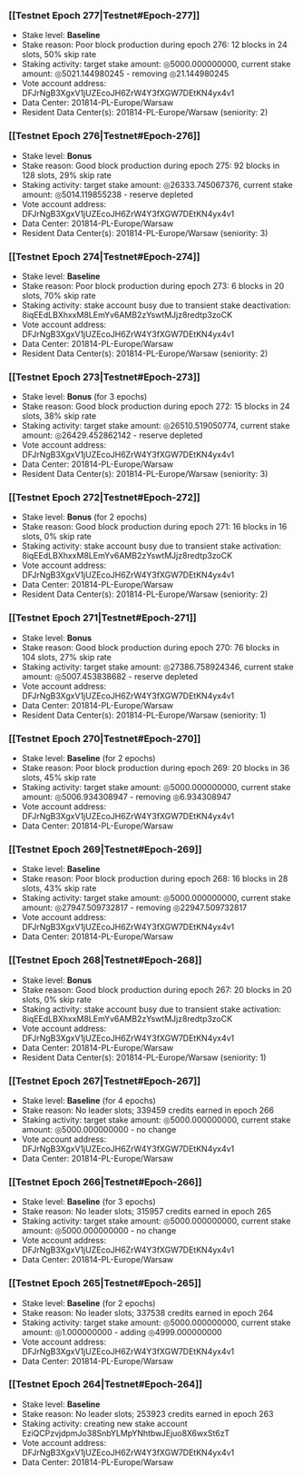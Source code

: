 ### [[Testnet Epoch 277|Testnet#Epoch-277]]
* Stake level: **Baseline**
* Stake reason: Poor block production during epoch 276: 12 blocks in 24 slots, 50% skip rate
* Staking activity: target stake amount: ◎5000.000000000, current stake amount: ◎5021.144980245 - removing ◎21.144980245
* Vote account address: DFJrNgB3XgxV1jUZEcoJH6ZrW4Y3fXGW7DEtKN4yx4v1
* Data Center: 201814-PL-Europe/Warsaw
* Resident Data Center(s): 201814-PL-Europe/Warsaw (seniority: 2)
### [[Testnet Epoch 276|Testnet#Epoch-276]]
* Stake level: **Bonus**
* Stake reason: Good block production during epoch 275: 92 blocks in 128 slots, 29% skip rate
* Staking activity: target stake amount: ◎26333.745067376, current stake amount: ◎5014.119855238 - reserve depleted
* Vote account address: DFJrNgB3XgxV1jUZEcoJH6ZrW4Y3fXGW7DEtKN4yx4v1
* Data Center: 201814-PL-Europe/Warsaw
* Resident Data Center(s): 201814-PL-Europe/Warsaw (seniority: 3)
### [[Testnet Epoch 274|Testnet#Epoch-274]]
* Stake level: **Baseline**
* Stake reason: Poor block production during epoch 273: 6 blocks in 20 slots, 70% skip rate
* Staking activity: stake account busy due to transient stake deactivation: 8iqEEdLBXhxxM8LEmYv6AMB2zYswtMJjz8redtp3zoCK
* Vote account address: DFJrNgB3XgxV1jUZEcoJH6ZrW4Y3fXGW7DEtKN4yx4v1
* Data Center: 201814-PL-Europe/Warsaw
* Resident Data Center(s): 201814-PL-Europe/Warsaw (seniority: 2)
### [[Testnet Epoch 273|Testnet#Epoch-273]]
* Stake level: **Bonus** (for 3 epochs)
* Stake reason: Good block production during epoch 272: 15 blocks in 24 slots, 38% skip rate
* Staking activity: target stake amount: ◎26510.519050774, current stake amount: ◎26429.452862142 - reserve depleted
* Vote account address: DFJrNgB3XgxV1jUZEcoJH6ZrW4Y3fXGW7DEtKN4yx4v1
* Data Center: 201814-PL-Europe/Warsaw
* Resident Data Center(s): 201814-PL-Europe/Warsaw (seniority: 3)
### [[Testnet Epoch 272|Testnet#Epoch-272]]
* Stake level: **Bonus** (for 2 epochs)
* Stake reason: Good block production during epoch 271: 16 blocks in 16 slots, 0% skip rate
* Staking activity: stake account busy due to transient stake activation: 8iqEEdLBXhxxM8LEmYv6AMB2zYswtMJjz8redtp3zoCK
* Vote account address: DFJrNgB3XgxV1jUZEcoJH6ZrW4Y3fXGW7DEtKN4yx4v1
* Data Center: 201814-PL-Europe/Warsaw
* Resident Data Center(s): 201814-PL-Europe/Warsaw (seniority: 2)
### [[Testnet Epoch 271|Testnet#Epoch-271]]
* Stake level: **Bonus**
* Stake reason: Good block production during epoch 270: 76 blocks in 104 slots, 27% skip rate
* Staking activity: target stake amount: ◎27386.758924346, current stake amount: ◎5007.453838682 - reserve depleted
* Vote account address: DFJrNgB3XgxV1jUZEcoJH6ZrW4Y3fXGW7DEtKN4yx4v1
* Data Center: 201814-PL-Europe/Warsaw
* Resident Data Center(s): 201814-PL-Europe/Warsaw (seniority: 1)
### [[Testnet Epoch 270|Testnet#Epoch-270]]
* Stake level: **Baseline** (for 2 epochs)
* Stake reason: Poor block production during epoch 269: 20 blocks in 36 slots, 45% skip rate
* Staking activity: target stake amount: ◎5000.000000000, current stake amount: ◎5006.934308947 - removing ◎6.934308947
* Vote account address: DFJrNgB3XgxV1jUZEcoJH6ZrW4Y3fXGW7DEtKN4yx4v1
* Data Center: 201814-PL-Europe/Warsaw
### [[Testnet Epoch 269|Testnet#Epoch-269]]
* Stake level: **Baseline**
* Stake reason: Poor block production during epoch 268: 16 blocks in 28 slots, 43% skip rate
* Staking activity: target stake amount: ◎5000.000000000, current stake amount: ◎27947.509732817 - removing ◎22947.509732817
* Vote account address: DFJrNgB3XgxV1jUZEcoJH6ZrW4Y3fXGW7DEtKN4yx4v1
* Data Center: 201814-PL-Europe/Warsaw
### [[Testnet Epoch 268|Testnet#Epoch-268]]
* Stake level: **Bonus**
* Stake reason: Good block production during epoch 267: 20 blocks in 20 slots, 0% skip rate
* Staking activity: stake account busy due to transient stake activation: 8iqEEdLBXhxxM8LEmYv6AMB2zYswtMJjz8redtp3zoCK
* Vote account address: DFJrNgB3XgxV1jUZEcoJH6ZrW4Y3fXGW7DEtKN4yx4v1
* Data Center: 201814-PL-Europe/Warsaw
* Resident Data Center(s): 201814-PL-Europe/Warsaw (seniority: 1)
### [[Testnet Epoch 267|Testnet#Epoch-267]]
* Stake level: **Baseline** (for 4 epochs)
* Stake reason: No leader slots; 339459 credits earned in epoch 266
* Staking activity: target stake amount: ◎5000.000000000, current stake amount: ◎5000.000000000 - no change
* Vote account address: DFJrNgB3XgxV1jUZEcoJH6ZrW4Y3fXGW7DEtKN4yx4v1
* Data Center: 201814-PL-Europe/Warsaw
### [[Testnet Epoch 266|Testnet#Epoch-266]]
* Stake level: **Baseline** (for 3 epochs)
* Stake reason: No leader slots; 315957 credits earned in epoch 265
* Staking activity: target stake amount: ◎5000.000000000, current stake amount: ◎5000.000000000 - no change
* Vote account address: DFJrNgB3XgxV1jUZEcoJH6ZrW4Y3fXGW7DEtKN4yx4v1
* Data Center: 201814-PL-Europe/Warsaw
### [[Testnet Epoch 265|Testnet#Epoch-265]]
* Stake level: **Baseline** (for 2 epochs)
* Stake reason: No leader slots; 337538 credits earned in epoch 264
* Staking activity: target stake amount: ◎5000.000000000, current stake amount: ◎1.000000000 - adding ◎4999.000000000
* Vote account address: DFJrNgB3XgxV1jUZEcoJH6ZrW4Y3fXGW7DEtKN4yx4v1
* Data Center: 201814-PL-Europe/Warsaw
### [[Testnet Epoch 264|Testnet#Epoch-264]]
* Stake level: **Baseline**
* Stake reason: No leader slots; 253923 credits earned in epoch 263
* Staking activity: creating new stake account EziQCPzvjdpmJo38SnbYLMpYNhtbwJEjuo8X6wxSt6zT
* Vote account address: DFJrNgB3XgxV1jUZEcoJH6ZrW4Y3fXGW7DEtKN4yx4v1
* Data Center: 201814-PL-Europe/Warsaw